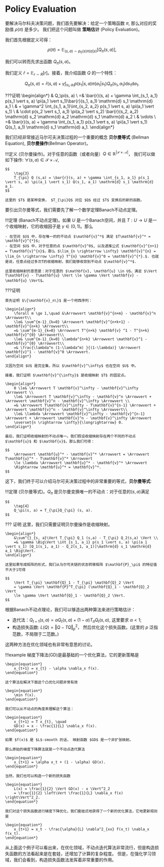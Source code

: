 # Policy Evaluation

要解决马尔科夫决策问题，我们首先要解决：给定一个策略函数 $\pi$, 那么对应的奖励值 $\rho(\pi)$ 是多少。
我们把这个问题叫做 **策略估计** (Policy Evaluation)。

我们首先根据定义可得：

$$
    \tag{1}
    \rho(\pi) = \mathbb{E}_{(s, a) \sim p_0(s) \pi(a \vert s)}[Q_\pi(s, a)],
$$

我们可以转而先求出函数 $Q_\pi(s, a)$。

我们定义 $\bar{r} = \mathbb{E}_{r \sim R} [r]$。接着，我介绍函数 $Q$ 的一个特性：

$$
    \tag{2}
    Q_{\pi} (s, a) =  \bar{r}(s, a) + \gamma \int_{s_1, a_1} p(s_1 \vert s, a) \pi(a_1 \vert s_1) Q_{\pi}(s_1, a_1) \mathrm{d} s_1 \mathrm{d} a_1.   
$$

???证明
    \begin{align*}
        & Q_\pi(s, a) \\
        =& \bar{r}(s, a) + \gamma \int_{s_1, a_1} p(s_1 \vert s, a) \pi(a_1 \vert s_1)\bar{r}(s_1, a_1) \mathrm{d} s_1 \mathrm{d} a_1 \\
        & + \gamma^2 \int_{s_1, a_1}\int_{s_2, a_2} p(s_1 \vert s, a) \pi(a_1 \vert s_1) \\
        & \cdot p(s_2 \vert s_1, a_1) \pi(a_2 \vert s_2) \bar{r}(s_2, a_2) \mathrm{d} s_2 \mathrm{d} a_2 \mathrm{d} s_1 \mathrm{d} a_2 \\
        & \vdots \\
        =& \bar{r}(s, a) + \gamma \int_{s_1, a_1} p(s_1 \vert s, a) \pi(a_1 \vert s_1) Q(s_1, a_1) \mathrm{d} s_1 \mathrm{d} a_1.
    \end{align*}

我们已经非常接近马尔可夫决策过程的一个重要的概念 **贝尔曼等式** (Bellman Equation), **贝尔曼操作**(Bellman Operator)。

!!!定义
    (贝尔曼操作)。对于任意的函数（或者向量）$Q \in \mathbb{R}^{\vert \mathcal{S} \times \mathcal{A} \vert}$，
    我们可以做如下操作: $\forall (s, a) \in \mathcal{S}\times\mathcal{A}$,

    $$
        \tag{3} 
        T_{\pi} Q (s,a) = \bar{r}(s, a) + \gamma \int_{s_1, a_1} p(s_1 \vert s, a) \pi(a_1 \vert s_1) Q(s_1, a_1) \mathrm{d} s_1 \mathrm{d} a_1.
    $$
    
    这里的 $T$ 是某种变换， $T_{\pi}Q$ 对应 $Q$ 经过 $T$ 变换后的新的函数。 

要引出贝尔曼等式，我们需要先了解一个数学定理Banach不动点定理。

!!!定理
    (Banach不动点定理)。如果 $U$ 是一个Banach空间，并且 $T:U\rightarrow U$ 是一个收缩映射，它的收缩因子是 $\gamma \in (0, 1)$。那么

    - 在空间 $U$ 中，存在唯一的的不动点 $\mathbf{v}^*$ 满足 $T\mathbf{v}^* = \mathbf{v}^{*}$;
    - 在空间 $U$ 中，对于任意的点 $\mathbf{v}^0$, 以及递推公式 $\mathbf{v}^{n+1} = T\mathbf{v}^{n}$，那么 $\lim_{n \rightarrow \infty} \mathbf{v}^{n} = \lim_{n \rightarrow \infty} T^{n} \mathbf{v}^0 = \mathbf{v}^{*}.$. 也就是说，任意点经过多次T的收缩映射，我们能够收敛到不动点 $\mathbf{v}^*$.

    这里收缩映射的意思是：对于任意的 $\mathbf{v}, \mathbf{u} \in U$，满足 $\Vert T\mathbf{v} - T\mathbf{u} \Vert \le \gamma \Vert \mathbf{v} - \mathbf{u} \Vert$。

???证明

    首先证明 $\{\mathbf{v}_n\}$ 是一个柯西序列：

    \begin{align*}
        \forall m \ge 1,\quad &\Arrowvert \mathbf{v}^{n+m} - \mathbf{v}^n \Arrowvert\\
        \le& \sum^{m-1}_{k=0} \Arrowvert \mathbf{v}^{n+k+1} - \mathbf{v}^{n+k} \Arrowvert\\
        =& \sum^{m-1}_{k=0} \Arrowvert T^{n+k} \mathbf{v} ^1 - T^{n+k} \mathbf{v}^{0} \Arrowvert\\
        \le& \sum^{m-1}_{k=0} \lambda^{n+k} \Arrowvert \mathbf{v}^1 - \mathbf{v}^{0} \Arrowvert\\
        =& \frac{\lambda^n (1-\lambda^m) }{(1-\lambda)} \Arrowvert \mathbf{v}^1 - \mathbf{v}^0 \Arrowvert.
    \end{align*}

    又因为空间 $U$ 是完全集，所以 $\mathbf{v}^\infty$ 也在空间 $U$ 中。

    接着，我们证明 $\mathbf{v}^{\infty}$ 是收缩映射 $T$ 的固定点。

    \begin{align*}
        0 \le& \Arrowvert T \mathbf{v}^\infty - \mathbf{v}^\infty \Arrowvert \\
        \le& \Arrowvert T \mathbf{v}^\infty - \mathbf{v}^n \Arrowvert + \Arrowvert \mathbf{v}^n - \mathbf{v}^\infty \Arrowvert \\
        =& \Arrowvert T\mathbf{v}^\infty - T\mathbf{v}^{n-1} \Arrowvert + \Arrowvert \mathbf{v}^n - \mathbf{v}^\infty \Arrowvert\\
        \le& \lambda \Arrowvert \mathbf{v}^\infty - \mathbf{v}^{n-1} \Arrowvert + \Arrowvert \mathbf{v}^n - \mathbf{v}^\infty \Arrowvert
        \overset{n \rightarrow \infty}{\longrightarrow} 0.
    \end{align*}
    
    最后，我们证明收缩映射的不动点唯一。我们假设收缩映射存在两个不同的不动点 $\mathbf{u}$ 和 $\mathbf{v}$，那么我们可得：
    
    $$
        \Arrowvert \mathbf{u}^* - \mathbf{v}^* \Arrowvert = \Arrowvert T\mathbf{u}^* - T\mathbf{v}^* \Arrowvert
        \le \lambda \Arrowvert \mathbf{u}^* - \mathbf{v}^* \Arrowvert
        \Rightarrow \mathbf{u}^* = \mathbf{v}^*.
    $$
    
这下，我们终于可以介绍马尔可夫决策过程中的非常重要的等式，**贝尔曼等式**:

!!!定理
    (贝尔曼等式)。$Q_\pi$ 是贝尔曼变换唯一的不动点：对于任意的$(s, a)$满足

    $$
        \tag{4}
        Q_\pi(s, a) = T_{\pi}Q_{\pi} (s, a).
    $$

??? 证明
    这里，我们只需要证明贝尔曼操作是收缩映射。
    
    \begin{align*}
        &\sum^{}_{s, a}\Vert T_{\pi} Q_1 (s,a) - T_{\pi} Q_2(s,a) \Vert \\
        =& \gamma \Big\Vert \int_{s_1, a_1} p(s_1 \vert s, a) \pi(a_1 \vert s_1) [Q_1(s_1, a_1) - Q_2(s_1, a_1)]\mathrm{d} s_1 \mathrm{d} a_1 \Big\Vert.
    \end{align*}
    
    这里如果写成矩阵的形式，我们从马尔可夫链的状态转移矩阵 $\mathbf{P}_\pi$ 的特征值不大于1可得
    
    $$
        \Vert T_{\pi} \mathbf{Q}_1 - T_{\pi} \mathbf{Q}_2 \Vert
        = \gamma \Vert \mathbf{P}^T_{\pi} (\mathbf{Q}_1 - \mathbf{Q}_2 \Vert
        \le \gamma \Vert \mathbf{Q}_1 - \mathbf{Q}_2 \Vert.
    $$
    
根据Banach不动点理论，我们可以够造出两种算法来进行策略估计：

- 迭代法：$Q_{t+1}(s, a) = \alpha Q_{t}(s, a) + (1 - \alpha) T_\pi Q_{t} (s, a)$, 这里要求 $\alpha < 1$;
- 构造损失函数: $L(Q) = \Vert Q - TQ \Vert^2_p$， 然后优化这个损失函数。(这里的 $p$ 泛指范数，不局限于二范数。)

这两种方法在优化领域也有非常有意思的讨论。

!!!example
    梯度下降法(GD)是最基础的一个优化算法，它的更新策略是

    \begin{equation*}
        x_{t+1} = x_{t} - \alpha \nabla_x f(x).
    \end{equation*}

    这个算法在解决下面这个凸优化问题非常有效

    \begin{equation*}
        \min f(x).
    \end{equation*}

    我们可以从不动点的角度来理解这个算法：

    \begin{equation*}
        x_{t+1} = T x_{t}, \quad
        GD(x) = x - \frac{1}{L} \nabla_x f(x).
    \end{equation*}

    如果 $f(x)$ 是 $L$-smooth 的话， 映射函数 $GD$ 是一个非扩张映射。

    那么原始的梯度下降算法就是一个不动点迭代算法

    \begin{equation*}
        x_{t+1} = \alpha x_t + (1 - \alpha) GD(x).
    \end{equation*}

    当然，我们也可以构造一个新的损失函数

    \begin{equation*}
        L(x) = \frac{1}{2} \Vert GD(x) - x \Vert^2_2
        = \frac{1}{2} \left\Vert \frac{1}{L} \nabla_x f(x) \right\Vert^2_2.
    \end{equation*}

    我们对这个损失函数进行梯度下降优化，我们套娃式地获得了一个新的优化算法，它地更新规则是

    \begin{equation*}
        x_{t+1} = x_t - \frac{\alpha}{L} \nabla^2_{xx} f(x_t) \nabla_x f(x_t).
    \end{equation*}

从上面这个例子可以看出来，在优化领域，不动点迭代算法非常流行，但是构造损失函数的方法看起来是在套娃，还增加了计算的复杂程度。
但是，在强化学习领域，我们会看到，构造损失函数法发挥着非常重要的作用。
